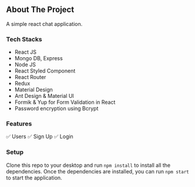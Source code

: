 <!-- TABLE OF CONTENTS
<details>
  <summary>Table of Contents</summary>
  <ol>
      <a href="#about-the-project">About The Project</a>

      <a href="#Tech-Stacks">Tech stacks</a>
    <li>
      <ul>
        <li><a href="#prerequisites">Prerequisites</a></li>
        <li><a href="#installation">Installation</a></li>
      </ul>
    </li>
    <li><a href="#Screenshots">Usage</a></li>
    <li><a href="#Features">Roadmap</a></li>

    <li><a href="#Contact">Contact</a></li>
   </ol>
</details> -->

<!-- ABOUT THE PROJECT -->

## **About The Project**

<!-- [![Product Name Screen Shot][product-screenshot]](https://example.com) -->

A simple react chat application.

<!-- <p align="right">(<a href="#readme-top">back to top</a>)</p> -->

### **Tech Stacks**

- React JS
- Mongo DB, Express
- Node JS
- React Styled Component
- React Router
- Redux
- Material Design
- Ant Design & Material UI
- Formik & Yup for Form Validation in React
- Password encryption using Bcrypt

<!-- <p align="right">(<a href="#readme-top">back to top</a>)</p> -->

<!-- ### Installation

_Below is an example of how you can instruct your audience on installing and setting up your app. This template doesn't rely on any external dependencies or services._ -->

<!-- 1. Get a free API Key at [https://example.com](https://example.com)
2. Clone the repo
   ```sh
   git clone https://github.com/your_username_/Project-Name.git
   ```
3. Install NPM packages
   ```sh
   npm install
   ```
4. Enter your API in `config.js`
   ```js
   const API_KEY = "ENTER YOUR API";
   ``` -->

<!-- USAGE EXAMPLES -->

### **Features**

:white_check_mark: Users
:white_check_mark: Sign Up
:white_check_mark: Login

<!-- <p align="right">(<a href="#readme-top">back to top</a>)</p> -->

<!-- ## **Todo**
-  -->

### **Setup**

Clone this repo to your desktop and run `npm install` to install all the dependencies.
Once the dependencies are installed, you can run `npm start` to start the application.

<!-- Use this space to show useful examples of how a project can be used. Additional screenshots, code examples and demos work well in this space. You may also link to more resources.

_For more examples, please refer to the [Documentation](https://example.com)_ -->

<!-- <p align="right">(<a href="#readme-top">back to top</a>)</p> -->

<!-- ROADMAP -->

<!-- ## **Contact**

Project Link: [https://github.com/your_username/repo_name](https://github.com/your_username/repo_name)

<p align="right">(<a href="#readme-top">back to top</a>)</p> -->
